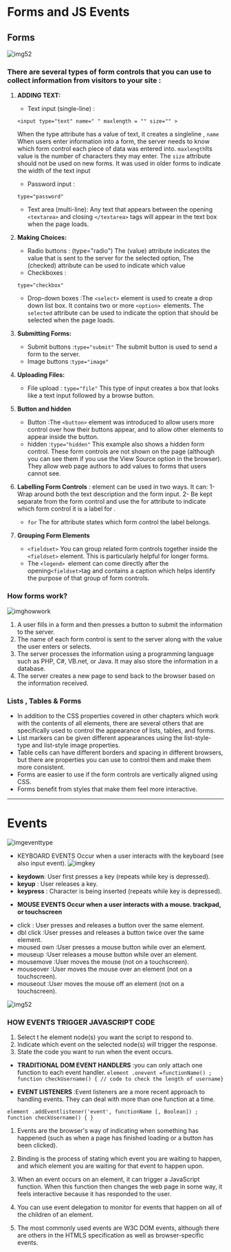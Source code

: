 # Forms and JS Events



## Forms

![img52](https://cdn.educba.com/academy/wp-content/uploads/2020/04/JavaScript-Form-Events.jpg)
### There are several types of form controls that you can use to collect information from visitors to your site :

1. **ADDING TEXT:**

   * Text input (single-line) :
    ~~~
    <input type="text" name=" " maxlength = "" size="" >
    ~~~
     When the type attribute has a value of text, it creates a singleline , `name` When users enter information into a form, the server needs to know which form control each piece of data was entered into. `maxlength`Its value is the number of characters they may enter. The `size` attribute should not be used on new forms. It was used in older forms to indicate the width of the text input

   * Password input : 
   ~~~
   type="password"
   ~~~

   * Text area (multi-line):  Any text that appears between the opening `<textarea>` and closing `</textarea>` tags will appear in the text box when the page loads.

2. **Making Choices:**

   - Radio buttons : (type="radio") The (value) attribute indicates the value that is sent to the server for the selected option, The (checked) attribute can be used to indicate which value
   - Checkboxes :
   ~~~
   type="checkbox"
   ~~~
   - Drop-down boxes :The `<select>` element is used to create a drop down list box. It contains two or more `<option> `elements. The `selected` attribute can be used to indicate the option that should be selected when the page loads.

3. **Submitting Forms:**

   - Submit buttons :`type="submit"` The submit button is used to send a form to the server.
   - Image buttons :`type="image"`

4. **Uploading Files:**

   - File upload : `type="file"` This type of input creates a box that looks like a text input followed by a browse button.

5. **Button and hidden**

   - Button :The `<button>` element was introduced to allow users more control over how their buttons appear, and to allow other elements to appear inside the button.
   - hidden :`type="hidden"` This example also shows a hidden form control. These form controls are not shown on the page (although you can see them if you use the View Source option in the browser). They allow web page authors to add values to forms that users cannot see.

6. **Labelling Form Controls** :<label> element can be used in two ways. It can:
   1- Wrap around both the text description and the form input.
   2- Be kept separate from the form control and use the for attribute to indicate which form control it is a label for .
   - `for` The for attribute states which form control the label belongs.
7. **Grouping Form Elements**
   - `<fieldset>` You can group related form controls together inside the` <fieldset>` element. This is particularly helpful for longer forms.
   - The `<legend> `element can come directly after the opening`<fieldset>`tag and contains a caption which helps identify the purpose of that group of form controls.

### How forms work?
![imghowwork](https://www.researchgate.net/profile/Amer-Elameer/publication/321708049/figure/fig15/AS:569702479269890@1512839063713/Figure-2-12-How-Forms-Work11.png)
1. A user fills in a form and then presses a button to submit the information to the server.
2. The name of each form control is sent to the server along with the value the user enters or selects.
3. The server processes the information using a programming language such as PHP, C#, VB.net, or Java. It may also store the information in a database.
4. The server creates a new page to send back to the browser based on the information received.




### Lists , Tables & Forms

- In addition to the CSS properties covered in other chapters which work with the contents of all elements, there are several others that are specifically used to control the appearance of lists, tables, and forms.
- List markers can be given different appearances using the list-style-type and list-style image properties.
- Table cells can have different borders and spacing in different browsers, but there are properties you can use to control them and make them more consistent.
- Forms are easier to use if the form controls are vertically aligned using CSS.
- Forms benefit from styles that make them feel more interactive.




-------------------------------------------------------------------------

# Events

![imgeventtype](https://slideplayer.com/slide/16279781/95/images/3/%28Some%29+Event+Types+UI+events+%E2%80%93+occur+when+a+user+interacts+with+the+browser%E2%80%99s+user+interface+%28UI%29+%E2%80%93+work+with+window+object..jpg)                                                                 



- KEYBOARD EVENTS Occur when a user interacts with the keyboard (see also input event).
![imgkey](https://www.geeksread.com/wp-content/uploads/2018/05/JavaScript-tutorial-45-Keypress-Event-in-jQuery.png)

 * **keydown**:  User first presses a key (repeats while key is depressed).    
 * **keyup**  :  User releases a key.                                          
*  **keypress** : Character is being inserted (repeats while key is depressed). 





- **MOUSE EVENTS Occur when a user interacts with a mouse. trackpad, or touchscreen**


 * click      : User presses and releases a button over the same element.      
 * dbl click   :User presses and releases a button twice over the same element. 
 * moused own  :User presses a mouse button while over an element.              
 * mouseup     :User releases a mouse button while over an element.             
 * mousemove   :User moves the mouse (not on a touchscreen).                    
 * mouseover   :User moves the mouse over an element (not on a touchscreen).    
 * mouseout    :User moves the mouse off an element (not on a touchscreen).     

![img52](https://miro.medium.com/max/1448/1*L2BEjXe6iOo_Q1CIlq5NIg.gif)

### HOW EVENTS TRIGGER JAVASCRIPT CODE

1.  Select t he element node(s) you want the script to respond to.
2.  Indicate which event on the selected node(s) will trigger the response.
3.  State the code you want to run when the event occurs.

- **TRADITIONAL DOM EVENT HANDLERS** :you can only attach one function to each event handler.
  `element .onevent =functionName() ;`
  `function checkUsername() { // code to check the length of username}`

- **EVENT LISTENERS** :Event listeners are a more recent approach to handling events. They can deal with more than one function at a time.
~~~
element .addEventlistener('event', functionName [, Boolean]) ;
function checkUsername() { }
~~~

1. Events are the browser's way of indicating when something has happened (such as when a page has finished loading or a button has been clicked).

2. Binding is the process of stating which event you are waiting to happen, and which element you are waiting for that event to happen upon.

3. When an event occurs on an element, it can trigger a JavaScript function. When this function then changes the web page in some way, it feels interactive because it has responded to the user.

4. You can use event delegation to monitor for events that happen on all of the children of an element.

5. The most commonly used events are W3C DOM events, although there are others in the HTMLS specification as well as browser-specific events.